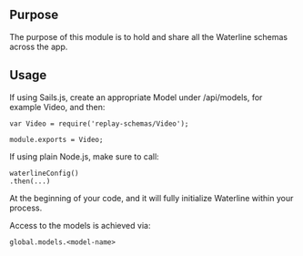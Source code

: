 ## Purpose

The purpose of this module is to hold and share all the Waterline schemas across the app.

## Usage

If using Sails.js, create an appropriate Model under /api/models, for example Video, and then:
```
var Video = require('replay-schemas/Video');

module.exports = Video;
```

If using plain Node.js, make sure to call:
```
waterlineConfig()
.then(...)
```
At the beginning of your code, and it will fully initialize Waterline within your process.


Access to the models is achieved via:
```
global.models.<model-name>
```
